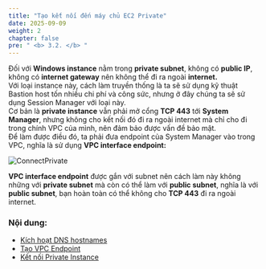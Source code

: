 ```yaml
---
title: "Tạo kết nối đến máy chủ EC2 Private"
date: 2025-09-09
weight: 2
chapter: false
pre: " <b> 3.2. </b> "
---
```


Đối với **Windows instance** nằm trong **private subnet**, không có **public IP**, không có **internet gateway** nên không thể đi ra ngoài **internet.**\
Với loại instance này, cách làm truyền thống là ta sẽ sử dụng kỹ thuật Bastion host tốn nhiều chi phí và công sức, nhưng ở đây chúng ta sẽ sử dụng Session Manager với loại này.\
Cơ bản là **private instance** vẫn phải mở cổng **TCP 443** tới **System Manager**, nhưng không cho kết nối đó đi ra ngoài internet mà chỉ cho đi trong chính VPC của mình, nên đảm bảo được vấn đề bảo mật.\
Để làm được điều đó, ta phải đưa endpoint của System Manager vào trong VPC, nghĩa là sử dụng **VPC interface endpoint:**

![ConnectPrivate](/images/arc-03.png)

**VPC interface endpoint** được gắn với subnet nên cách làm này không những với **private subnet** mà còn có thể làm với **public subnet**, nghĩa là với **public subnet**, bạn hoàn toàn có thể không cho **TCP 443** đi ra ngoài internet.

### Nội dung:

- [Kích hoạt DNS hostnames](./3.2.1-enablevpcdns/)
- [Tạo VPC Endpoint](./3.2.2-createvpcendpoint/)
- [Kết nối Private Instance](./3.3.3-connectec2/)
